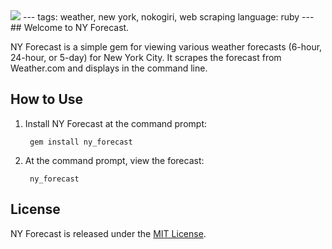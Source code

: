 <img src="https://badge.fury.io/rb/ny_forecast.png">
---
tags: weather, new york, nokogiri, web scraping
language: ruby
---
## Welcome to NY Forecast.

NY Forecast is a simple gem for viewing various weather forecasts (6-hour, 24-hour, or 5-day) for New York City. It scrapes the forecast from Weather.com and displays in the command line.

## How to Use

1. Install NY Forecast at the command prompt:

        gem install ny_forecast

2. At the command prompt, view the forecast:

        ny_forecast

## License

NY Forecast is released under the [MIT License](http://www.opensource.org/licenses/MIT).
